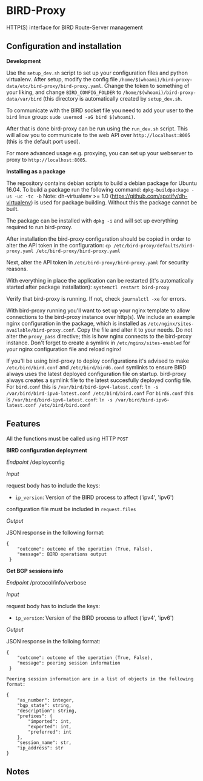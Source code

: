 BIRD-Proxy
===========

HTTP(S) interface for BIRD Route-Server management

Configuration and installation
-------------------------------

**Development**

Use the `setup_dev.sh` script to set up your configuration files and python
virtualenv. After setup, modify the config file
`/home/$(whoami)/bird-proxy-data/etc/bird-proxy/bird-proxy.yaml`.
Change the token to something of your liking, and change `BIRD_CONFIG_FOLDER` to
`/home/$(whoami)/bird-proxy-data/var/bird` (this directory is automatically
created by `setup_dev.sh`.

To communicate with the BIRD socket file you need to add your user to the
`bird` linux group: `sudo usermod -aG bird $(whoami)`.

After that is done bird-proxy can be run using the `run_dev.sh` script. This
will allow you to communicate to the web API over `http://localhost:8005` (this
is the default port used).

For more advanced usage e.g. proxying, you can set up your webserver to proxy to
`http://localhost:8005`.

**Installing as a package**

The repository contains debian scripts to build a debian package for Ubuntu
16.04. To build a package run the following command:
`dpkg-buildpackage -us -uc -tc -b`
Note: dh-virtualenv >= 1.0 (https://github.com/spotify/dh-virtualenv) is used
for package building. Without this the package cannot be built.

The package can be installed with `dpkg -i` and will set up everything required
to run bird-proxy.

After installation the bird-proxy configuration should be copied in order to
alter the API token in the configuration:
`cp /etc/bird-proxy/defaults/bird-proxy.yaml /etc/bird-proxy/bird-proxy.yaml`

Next, alter the API token in `/etc/bird-proxy/bird-proxy.yaml` for security
reasons.

With everything in place the application can be restarted (it's automatically
started after package installation):
`systemctl restart bird-proxy`

Verify that bird-proxy is running. If not, check `journalctl -xe` for errors.

With bird-proxy running you'll want to set up your nginx template to allow
connections to the bird-proxy instance over http(s). We include an example
nginx configuration in the package, which is installed as
`/etc/nginx/sites-available/bird-proxy.conf`. Copy the file and alter it to your
needs. Do not alter the `proxy_pass` directive; this is how nginx connects to
the bird-proxy instance.
Don't forget to create a symlink in `/etc/nginx/sites-enabled` for your
nginx configuration file and reload nginx!

If you'll be using bird-proxy to deploy configurations it's advised to make
`/etc/bird/bird.conf` and `/etc/bird/bird6.conf` symlinks to ensure BIRD always
uses the latest deployed configuration file on startup. bird-proxy always
creates a symlink file to the latest succesfully deployed config file.
For `bird.conf` this is `/var/bird/bird-ipv4-latest.conf`:
`ln -s /var/bird/bird-ipv4-latest.conf /etc/bird/bird.conf`
For `bird6.conf` this is `/var/bird/bird-ipv6-latest.conf`:
`ln -s /var/bird/bird-ipv6-latest.conf /etc/bird/bird.conf`


Features
---------

All the functions must be called using HTTP `POST`

**BIRD configuration deployment**

*Endpoint*
/deployconfig

*Input*

request body has to include the keys:

- `ip_version`: Version of the BIRD process to affect ('ipv4', 'ipv6')

configuration file must be included in `request.files`

*Output*

JSON response in the following format:

```
{
    "outcome": outcome of the operation (True, False),
    "message": BIRD operations output
 }
```

**Get BGP sessions info**

*Endpoint*
/protocol/info/verbose

*Input*

request body has to include the keys:

- `ip_version`: Version of the BIRD process to affect ('ipv4', 'ipv6')

*Output*

JSON response in the folloing format:

```
{
    "outcome": outcome of the operation (True, False),
    "message": peering session information
 }

Peering session information are in a list of objects in the following format:
    
{
    "as_number": integer,
    "bgp_state": string,
    "description": string,
    "prefixes": {
        "imported": int,
        "exported": int,
        "preferred": int
    },
    "session_name": str,
    "ip_address": str
}
```

Notes
-----

